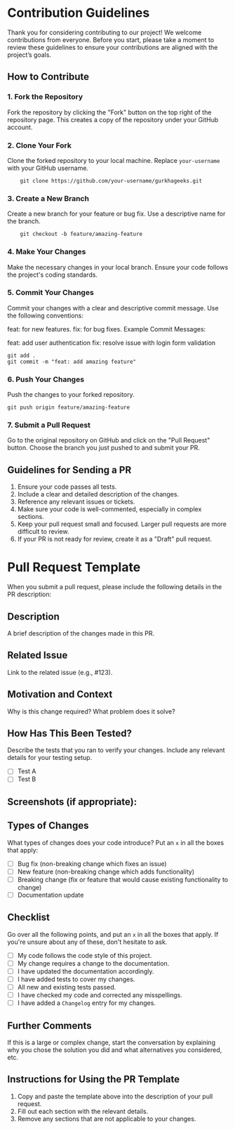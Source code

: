 # Contribution Guidelines

Thank you for considering contributing to our project! We welcome contributions from everyone. Before you start, please take a moment to review these guidelines to ensure your contributions are aligned with the project’s goals.

## How to Contribute

### 1. Fork the Repository
Fork the repository by clicking the "Fork" button on the top right of the repository page. This creates a copy of the repository under your GitHub account.

### 2. Clone Your Fork
Clone the forked repository to your local machine. Replace `your-username` with your GitHub username.


        git clone https://github.com/your-username/gurkhageeks.git


### 3. Create a New Branch
Create a new branch for your feature or bug fix. Use a descriptive name for the branch.
    

        git checkout -b feature/amazing-feature

### 4. Make Your Changes
Make the necessary changes in your local branch. Ensure your code follows the project's coding standards.

### 5. Commit Your Changes
Commit your changes with a clear and descriptive commit message. Use the following conventions:

feat: for new features.
fix: for bug fixes.
Example Commit Messages:

feat: add user authentication
fix: resolve issue with login form validation


    git add .
    git commit -m "feat: add amazing feature"


### 6. Push Your Changes
Push the changes to your forked repository.


    git push origin feature/amazing-feature

### 7. Submit a Pull Request
Go to the original repository on GitHub and click on the "Pull Request" button. Choose the branch you just pushed to and submit your PR.

    
## Guidelines for Sending a PR
1. Ensure your code passes all tests.
2. Include a clear and detailed description of the changes.
3. Reference any relevant issues or tickets.
4. Make sure your code is well-commented, especially in complex sections.
5. Keep your pull request small and focused. Larger pull requests are more difficult to review.
6. If your PR is not ready for review, create it as a "Draft" pull request.


# Pull Request Template
When you submit a pull request, please include the following details in the PR description:

## Description
A brief description of the changes made in this PR.

## Related Issue
Link to the related issue (e.g., #123).

## Motivation and Context
Why is this change required? What problem does it solve?

## How Has This Been Tested?
Describe the tests that you ran to verify your changes. Include any relevant details for your testing setup.

- [ ] Test A
- [ ] Test B

## Screenshots (if appropriate):

## Types of Changes
What types of changes does your code introduce? Put an `x` in all the boxes that apply:
- [ ] Bug fix (non-breaking change which fixes an issue)
- [ ] New feature (non-breaking change which adds functionality)
- [ ] Breaking change (fix or feature that would cause existing functionality to change)
- [ ] Documentation update

## Checklist
Go over all the following points, and put an `x` in all the boxes that apply. If you're unsure about any of these, don't hesitate to ask.
- [ ] My code follows the code style of this project.
- [ ] My change requires a change to the documentation.
- [ ] I have updated the documentation accordingly.
- [ ] I have added tests to cover my changes.
- [ ] All new and existing tests passed.
- [ ] I have checked my code and corrected any misspellings.
- [ ] I have added a `Changelog` entry for my changes.

## Further Comments
If this is a large or complex change, start the conversation by explaining why you chose the solution you did and what alternatives you considered, etc.

## Instructions for Using the PR Template
1. Copy and paste the template above into the description of your pull request.
2. Fill out each section with the relevant details.
3. Remove any sections that are not applicable to your changes.




